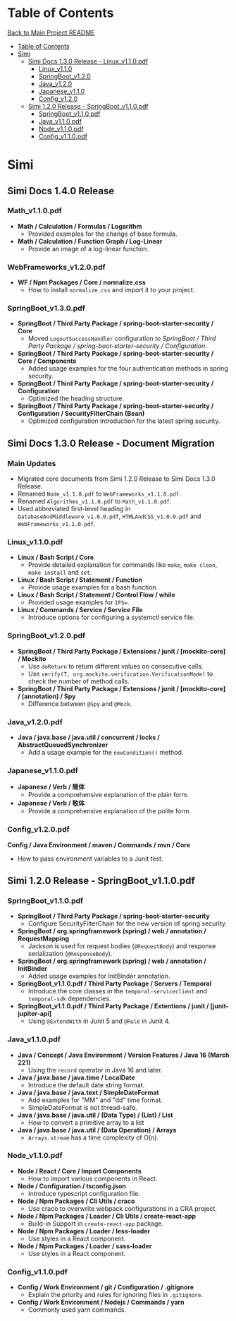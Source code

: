 # Table of Contents
[Back to Main Project README](../README.md)
- [Table of Contents](#table-of-contents)
- [Simi](#simi)
  - [Simi Docs 1.3.0 Release - Linux\_v1.1.0.pdf](#simi-docs-130-release---document-migration)
    - [Linux\_v1.1.0](#linux_v110pdf)
    - [SpringBoot\_v1.2.0](#springboot_v120pdf)
    - [Java\_v1.2.0](#java_v120pdf)
    - [Japanese\_v1.1.0](#japanese_v110pdf)
    - [Config\_v1.2.0](#config_v120pdf)
  - [Simi 1.2.0 Release - SpringBoot\_v1.1.0.pdf](#simi-120-release---springboot_v110pdf)
    - [SpringBoot\_v1.1.0.pdf](#springboot_v110pdf)
    - [Java\_v1.1.0.pdf](#java_v110pdf)
    - [Node\_v1.1.0.pdf](#node_v110pdf)
    - [Config\_v1.1.0.pdf](#config_v110pdf)
# Simi
## Simi Docs 1.4.0 Release 
### Math_v1.1.0.pdf
* **Math / Calculation / Formulas / Logarithm**
  * Provided examples for the change of base formula.
* **Math / Calculation / Function Graph / Log-Linear**
  * Provide an image of a log-linear function.
### WebFrameworks_v1.2.0.pdf
* **WF / Npm Packages / Core / normalize.css**
  * How to install `normalize.css` and import it to your project.
### SpringBoot_v1.3.0.pdf
* **SpringBoot / Third Party Package / spring-boot-starter-security / Core**
  * Moved `LogoutSuccessHandler` configuration to *SpringBoot / Third Party Package / spring-boot-starter-security / Configuration*. 
* **SpringBoot / Third Party Package / spring-boot-starter-security / Core / Components**
  * Added usage examples for the four authentication methods in spring security.
* **SpringBoot / Third Party Package / spring-boot-starter-security / Configuration**
  * Optimized the heading structure.
* **SpringBoot / Third Party Package / spring-boot-starter-security / Configuration / SecurityFilterChain (Bean)**
  * Optimized configuration introduction for the latest spring security.
## Simi Docs 1.3.0 Release - Document Migration
### Main Updates
* Migrated core documents from Simi 1.2.0 Release to Simi Docs 1.3.0 Release.
* Renamed `Node_v1.1.0.pdf` to `WebFrameworks_v1.1.0.pdf`.
* Renamed `Algorithms_v1.1.0.pdf` to `Math_v1.1.0.pdf`.
* Used abbreviated first-level heading in `DatabaseAndMiddleware_v1.0.0.pdf`, `HTMLAndCSS_v1.0.0.pdf` and `WebFrameworks_v1.1.0.pdf`. 
### Linux_v1.1.0.pdf
* **Linux / Bash Script / Core**
  * Provide detailed explanation for commands like `make`, `make clean`, `make install` and `set`.
* **Linux / Bash Script / Statement / Function**
  * Provide usage examples for a bash function. 
* **Linux / Bash Script / Statement / Control Flow / while**
  * Provided usage examples for `IFS=`. 
* **Linux / Commands / Service / Service File**
  * Introduce options for configuring a systemctl service file.
### SpringBoot_v1.2.0.pdf
* **SpringBoot / Third Party Package / Extensions / junit / \[mockito-core\] / Mockito**
  * Use `doReturn` to return different values on consecutive calls.  
  * Use `verify(T, org.mockito.verification.VerificationMode)` to check the number of method calls.
* **SpringBoot / Third Party Package / Extensions / junit / \[mockito-core\] / (annotation) / Spy**
  * Difference between `@Spy` and `@Mock`. 
### Java_v1.2.0.pdf
* **Java / java.base / java.util / concurrent / locks / AbstractQueuedSynchronizer**
  * Add a usage example for the `newCondition()` method.
### Japanese_v1.1.0.pdf
* **Japanese / Verb / 簡体**
  * Provide a comprehensive explanation of the plain form.
* **Japanese / Verb / 敬体**
  * Provide a comprehensive explanation of the polite form.
### Config_v1.2.0.pdf
**Config / Java Environment / maven / Commands / mvn / Core**
  * How to pass environment variables to a Junit test.
## Simi 1.2.0 Release - SpringBoot_v1.1.0.pdf
### SpringBoot_v1.1.0.pdf
* **SpringBoot / Third Party Package / spring-boot-starter-security**
  * Configure SecurityFilterChain for the new version of spring security. 
* **SpringBoot / org.springframework (spring) / web / annotation / RequestMapping**
  * Jackson is used for request bodies (`@RequestBody`) and response serialization (`@ResponseBody`).
* **SpringBoot / org.springframework (spring) / web / annotation / InitBinder**
  * Added usage examples for InitBinder annotation. 
* **SpringBoot_v1.1.0.pdf / Third Party Package / Servers / Temporal**
  * Introduce the core classes in the `temporal-serviceclient` and `temporal-sdk` dependencies.
* **SpringBoot_v1.1.0.pdf / Third Party Package / Extentions / junit / \[junit-jupiter-api\]**
  * Using `@ExtendWith` in Junit 5 and `@Rule` in Junit 4.

### Java_v1.1.0.pdf
* **Java / Concept / Java Environment / Version Features / Java 16 (March 221)**
  * Using the `record` operator in Java 16 and later.
* **Java / java.base / java.time / LocalDate**
  * Introduce the default date string format.
* **Java / java.base / java.text / SimpleDateFormat**
  * Add examples for "MM" and "dd" time format.
  * SimpleDateFormat is not thread-safe. 
* **Java / java.base / java.util / (Data Type) / (List) / List**
  * How to convert a primitive array to a list  
* **Java / java.base / java.util / (Data Operation) / Arrays**
  * `Arrays.stream` has a time complexity of O(n). 

### Node_v1.1.0.pdf
* **Node / React / Core / Import Components**
  * How to import various components in React.
* **Node / Configuration / tsconfig.json**
  * Introduce typescript configuration file. 
* **Node / Npm Packages / Cli Utils / craco**
  * Use craco to overwrite webpack configurations in a CRA project. 
* **Node / Npm Packages / Loader / Cli Utils / create-react-app**
  * Build-in Support in `create-react-app` package. 
* **Node / Npm Packages / Loader / less-loader**
  * Use styles in a React component.
* **Node / Npm Packages / Loader / sass-loader**
  * Use styles in a React component.

### Config_v1.1.0.pdf
* **Config / Work Environment / git / Configuration / .gitignore**
  * Explain the priority and rules for ignoring files in  `.gitignore`. 
* **Config / Work Environment / Nodejs / Commands / yarn**
  * Commonly used yarn commands.
